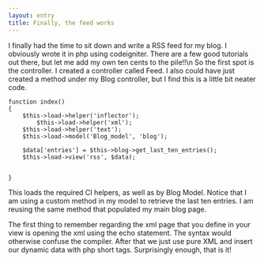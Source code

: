 ```yaml
---
layout: entry
title: Finally, the feed works
---
```


 I finally had the time to sit down and write a RSS feed for my blog.  I obviously wrote it in php using codeigniter.  There are a few good tutorials out there, but let me add my own ten cents to the pile!!\n
 So the first spot is the controller.  I created a controller called Feed.  I also could have just created a method under my Blog controller, but I find this is a little bit neater code.

    
    function index()
    {
		$this->load->helper('inflector');
	        $this->load->helper('xml');  
		$this->load->helper('text');  
		$this->load->model('Blog_model', 'blog');    
		
		$data['entries'] = $this->blog->get_last_ten_entries();
		$this->load->view('rss', $data);
		
		     
	}

 This loads the required CI helpers, as well as by Blog Model.  Notice that I am using a custom method in my model to retrieve the last ten entries.  I am reusing the same method that populated my main blog page.

 The first thing to remember regarding the xml page that you define in your view is opening the xml using the echo statement.  The syntax would otherwise confuse the compiler.  After that we just use pure XML and insert our dynamic data with php short tags.  Surprisingly enough, that is it!
